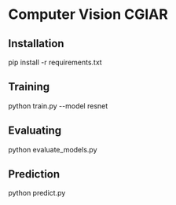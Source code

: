 # Computer Vision CGIAR

## Installation

pip install -r requirements.txt


## Training

python train.py --model resnet


## Evaluating
python evaluate_models.py



## Prediction


python predict.py
